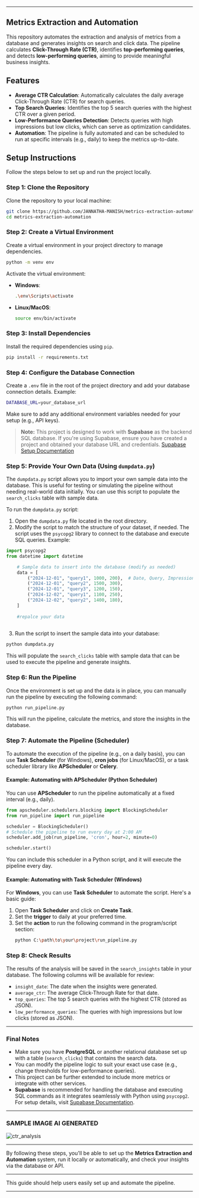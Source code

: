 
---

## Metrics Extraction and Automation

This repository automates the extraction and analysis of metrics from a database and generates insights on search and click data. The pipeline calculates **Click-Through Rate (CTR)**, identifies **top-performing queries**, and detects **low-performing queries**, aiming to provide meaningful business insights.

## Features

- **Average CTR Calculation**: Automatically calculates the daily average Click-Through Rate (CTR) for search queries.
- **Top Search Queries**: Identifies the top 5 search queries with the highest CTR over a given period.
- **Low-Performance Queries Detection**: Detects queries with high impressions but low clicks, which can serve as optimization candidates.
- **Automation**: The pipeline is fully automated and can be scheduled to run at specific intervals (e.g., daily) to keep the metrics up-to-date.

## Setup Instructions

Follow the steps below to set up and run the project locally.

### Step 1: Clone the Repository

Clone the repository to your local machine:

```bash
git clone https://github.com/JANNATHA-MANISH/metrics-extraction-automation.git
cd metrics-extraction-automation
```

### Step 2: Create a Virtual Environment

Create a virtual environment in your project directory to manage dependencies.

```bash
python -m venv env
```

Activate the virtual environment:

- **Windows**: 
    ```bash
    .\env\Scripts\activate
    ```

- **Linux/MacOS**: 
    ```bash
    source env/bin/activate
    ```

### Step 3: Install Dependencies

Install the required dependencies using `pip`.

```bash
pip install -r requirements.txt
```

### Step 4: Configure the Database Connection

Create a `.env` file in the root of the project directory and add your database connection details. Example:

```bash
DATABASE_URL=your_database_url
```

Make sure to add any additional environment variables needed for your setup (e.g., API keys).

> **Note:** This project is designed to work with **Supabase** as the backend SQL database. If you're using Supabase, ensure you have created a project and obtained your database URL and credentials. [Supabase Setup Documentation](https://supabase.com/docs/guides)

### Step 5: Provide Your Own Data (Using `dumpdata.py`)

The `dumpdata.py` script allows you to import your own sample data into the database. This is useful for testing or simulating the pipeline without needing real-world data initially. You can use this script to populate the `search_clicks` table with sample data.

To run the `dumpdata.py` script:

1. Open the `dumpdata.py` file located in the root directory.
2. Modify the script to match the structure of your dataset, if needed. The script uses the `psycopg2` library to connect to the database and execute SQL queries. Example:

```python
import psycopg2
from datetime import datetime

    # Sample data to insert into the database (modify as needed)
    data = [
        ("2024-12-01", "query1", 1000, 200),  # Date, Query, Impressions, Clicks
        ("2024-12-01", "query2", 1500, 300),
        ("2024-12-01", "query3", 1200, 150),
        ("2024-12-02", "query1", 1100, 250),
        ("2024-12-02", "query2", 1400, 180),
    ]
    
    #repalce your data
   
```

3. Run the script to insert the sample data into your database:

```bash
python dumpdata.py
```

This will populate the `search_clicks` table with sample data that can be used to execute the pipeline and generate insights.

### Step 6: Run the Pipeline

Once the environment is set up and the data is in place, you can manually run the pipeline by executing the following command:

```bash
python run_pipeline.py
```

This will run the pipeline, calculate the metrics, and store the insights in the database.

### Step 7: Automate the Pipeline (Scheduler)

To automate the execution of the pipeline (e.g., on a daily basis), you can use **Task Scheduler** (for Windows), **cron jobs** (for Linux/MacOS), or a task scheduler library like **APScheduler** or **Celery**.

#### Example: Automating with APScheduler (Python Scheduler)
You can use **APScheduler** to run the pipeline automatically at a fixed interval (e.g., daily).

```python
from apscheduler.schedulers.blocking import BlockingScheduler
from run_pipeline import run_pipeline

scheduler = BlockingScheduler()
# Schedule the pipeline to run every day at 2:00 AM
scheduler.add_job(run_pipeline, 'cron', hour=2, minute=0)

scheduler.start()
```

You can include this scheduler in a Python script, and it will execute the pipeline every day.

#### Example: Automating with Task Scheduler (Windows)

For **Windows**, you can use **Task Scheduler** to automate the script. Here's a basic guide:

1. Open **Task Scheduler** and click on **Create Task**.
2. Set the **trigger** to daily at your preferred time.
3. Set the **action** to run the following command in the program/script section:
   ```bash
   python C:\path\to\your\project\run_pipeline.py
   ```

### Step 8: Check Results

The results of the analysis will be saved in the `search_insights` table in your database. The following columns will be available for review:

- `insight_date`: The date when the insights were generated.
- `average_ctr`: The average Click-Through Rate for that date.
- `top_queries`: The top 5 search queries with the highest CTR (stored as JSON).
- `low_performance_queries`: The queries with high impressions but low clicks (stored as JSON).

---

### Final Notes

- Make sure you have **PostgreSQL** or another relational database set up with a table (`search_clicks`) that contains the search data.
- You can modify the pipeline logic to suit your exact use case (e.g., change thresholds for low-performance queries).
- This project can be further extended to include more metrics or integrate with other services.
- **Supabase** is recommended for handling the database and executing SQL commands as it integrates seamlessly with Python using `psycopg2`. For setup details, visit [Supabase Documentation](https://supabase.com/docs/guides).

---

### SAMPLE IMAGE AI GENERATED 

![ctr_analysis](https://github.com/user-attachments/assets/f63d23a3-7dce-4413-a4f5-aa7895e4fd88)

---

By following these steps, you'll be able to set up the **Metrics Extraction and Automation** system, run it locally or automatically, and check your insights via the database or API.

---

This guide should help users easily set up and automate the pipeline.

---
